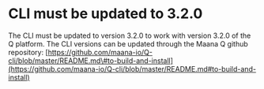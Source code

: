 # CLI must be updated to 3.2.0

The CLI must be updated to version 3.2.0 to work with version 3.2.0 of the Q platform. The CLI versions can be updated through the Maana Q github repository: [https://github.com/maana-io/Q-cli/blob/master/README.md\#to-build-and-install](https://github.com/maana-io/Q-cli/blob/master/README.md#to-build-and-install)

